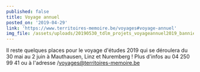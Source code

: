 ```yaml
---
published: false
title: Voyage annuel
posted_on: '2019-04-29'
link: 'https://www.territoires-memoire.be/voyages#voyage-annuel'
img_file: /assets/uploads/20190530_tdlm_projets_voyageannuel2019_banniere_site.jpg
---
```

Il reste quelques places pour le voyage d'études 2019 qui se déroulera du 30 mai au 2 juin à Mauthausen, Linz et Nuremberg ! Plus d'infos au 04 250 99 41 ou à l'adresse /voyages@territoires-memoire.be
